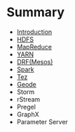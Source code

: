 # Summary

* [Introduction](README.md)
* [HDFS](hadoop.md)
* [MapReduce](mapreduce.md)
* [YARN](yarn.md)
* [DRF(Mesos)](drf.md)
* [Spark](spark.md)
* [Tez](tez.md)
* [Geode](geode.md)
* Storm
* rStream
* Pregel
* GraphX
* Parameter Server

